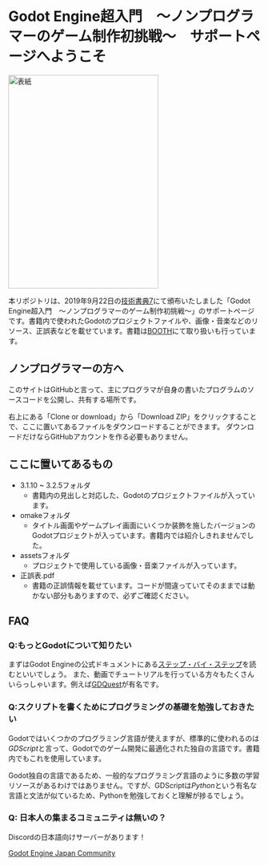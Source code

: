 # Godot Engine超入門　～ノンプログラマーのゲーム制作初挑戦～　サポートページへようこそ

<img src="https://user-images.githubusercontent.com/1947605/65373050-f38e7600-dcb2-11e9-8399-ea47fa96c089.png" alt="表紙" width="300" height="426">

本リポジトリは、2019年9月22日の[技術書典7](https://techbookfest.org/event/tbf07)にて頒布いたしました「Godot Engine超入門　～ノンプログラマーのゲーム制作初挑戦～」のサポートページです。書籍内で使われたGodotのプロジェクトファイルや、画像・音楽などのリソース、正誤表などを載せています。書籍は[BOOTH](https://labyrinth-egg.booth.pm/)にて取り扱いも行っています。

## ノンプログラマーの方へ

このサイトはGitHubと言って、主にプログラマが自身の書いたプログラムのソースコードを公開し、共有する場所です。

右上にある「Clone or download」から「Download ZIP」をクリックすることで、ここに置いてあるファイルをダウンロードすることができます。
ダウンロードだけならGitHubアカウントを作る必要もありません。

## ここに置いてあるもの

* 3.1.10 ~ 3.2.5フォルダ
  * 書籍内の見出しと対応した、Godotのプロジェクトファイルが入っています。
* omakeフォルダ
  * タイトル画面やゲームプレイ画面にいくつか装飾を施したバージョンのGodotプロジェクトが入っています。書籍内では紹介しきれませんでした。
* assetsフォルダ
  * プロジェクトで使用している画像・音楽ファイルが入っています。
* 正誤表.pdf
  * 書籍の正誤情報を載せています。コードが間違っていてそのままでは動かない部分もありますので、必ずご確認ください。

## FAQ

### Q:もっとGodotについて知りたい

まずはGodot Engineの公式ドキュメントにある[ステップ・バイ・ステップ](https://docs.godotengine.org/ja/latest/getting_started/step_by_step/index.html)を読むといいでしょう。
また、動画でチュートリアルを行っている方々もたくさんいらっしゃいます。例えば[GDQuest](https://www.gdquest.com/)が有名です。

### Q:スクリプトを書くためにプログラミングの基礎を勉強しておきたい

Godotではいくつかのプログラミング言語が使えますが、標準的に使われるのは*GDScript*と言って、Godotでのゲーム開発に最適化された独自の言語です。書籍内でもこれを使用しています。

Godot独自の言語であるため、一般的なプログラミング言語のように多数の学習リソースがあるわけではありません。ですが、GDScriptは*Python*という有名な言語と文法が似ているため、Pythonを勉強しておくと理解が捗るでしょう。

### Q: 日本人の集まるコミュニティは無いの？

Discordの日本語向けサーバーがあります！

[Godot Engine Japan Community](https://discordapp.com/invite/DyFvSJZ)
